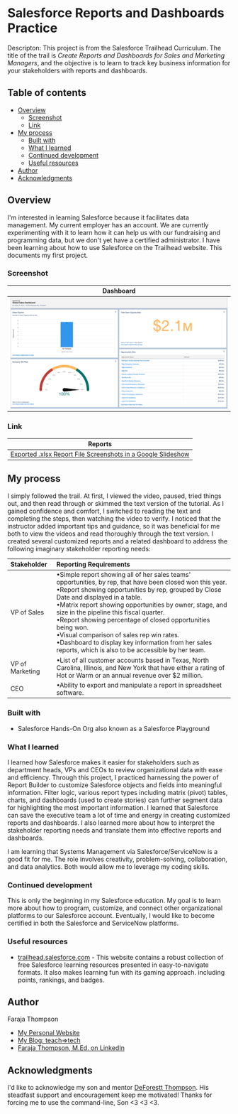 # Salesforce Reports and Dashboards Practice

Descripton: This project is from the Salesforce Trailhead Curriculum. The title of the trail is *Create Reports and Dashboards for Sales and Marketing Managers*, and the objective is to learn to track key business information for your stakeholders with reports and dashboards.

## Table of contents

- [Overview](#overview)
  - [Screenshot](#screenshot)
  - [Link](#link)
- [My process](#my-process)
  - [Built with](#built-with)
  - [What I learned](#what-i-learned)
  - [Continued development](#continued-development)
  - [Useful resources](#useful-resources)
- [Author](#author)
- [Acknowledgments](#acknowledgments)

## Overview

I'm interested in learning Salesforce because it facilitates data management. My current employer has an account. We are currently experimenting with it to learn how it can help us with our fundraising and programming data, but we don't yet have a certified administrator. I have been learning about how to use Salesforce on the Trailhead website. This documents my first project. 

### Screenshot

| <b>Dashboard</b>| 
|:--:|
| ![My Project Dashboard](https://raw.githubusercontent.com/Faraja17/salesforce-reports-and-dashboards-practice/main/Global%20Sales%20Dashboard.png) |

### Link

| <b>Reports</b> |
|:--:|
| [Exported .xlsx Report File Screenshots in a Google Slideshow](https://docs.google.com/presentation/d/e/2PACX-1vTAEbD5t4YYvu6QR6JXuvGS8W36OhJJtsaPnh8TMwOaA-pPoDDazytPQMF_StQgotN3WMr9R0x-eaB9/pub?start=false&loop=false&delayms=60000) |

## My process

I simply followed the trail. At first, I viewed the video, paused, tried things out, and then read through or skimmed the text version of the tutorial. As I gained confidence and comfort, I switched to reading the text and completing the steps, then watching the video to verify. I noticed that the instructor added important tips and guidance, so it was beneficial for me both to view the videos and read thoroughly through the text version. I created several customized reports and a related dashboard to address the following imaginary stakeholder reporting needs:

| Stakeholder       | Reporting Requirements |
| :---------------- | :------------------- 
| VP of Sales        |   •Simple report showing all of her sales teams' opportunities, by rep, that have been closed won this year. <br> •Report showing opportunities by rep, grouped by Close Date and displayed in a table. <br> •Matrix report showing opportunities by owner, stage, and size in the pipeline this fiscal quarter. <br> •Report showing percentage of closed opportunities being won. <br> •Visual comparison of sales rep win rates. <br> •Dashboard to display key information from her sales reports, which is also to be accessible by her team.   |
| VP of Marketing           |   •List of all customer accounts based in Texas, North Carolina, Illinois, and New York that have either a rating of Hot or Warm or an annual revenue over $2 million.   |
| CEO    |  •Ability to export and manipulate a report in spreadsheet software.   |

### Built with

- Salesforce Hands-On Org also known as a Salesforce Playground

### What I learned

I learned how Salesforce makes it easier for stakeholders such as department heads, VPs and CEOs to review organizational data with ease and efficiency. Through this project, I practiced harnessing the power of Report Builder to customize Salesforce objects and fields into meaningful information. Filter logic, various report types including matrix (pivot) tables, charts, and dashboards (used to create stories) can further segment data for highlighting the most important information. I learned that Salesforce can save the executive team a lot of time and energy in creating customized reports and dashboards. I also learned more about how to interpret the stakeholder reporting needs and translate them into effective reports and dashboards.

I am learning that Systems Management via Salesforce/ServiceNow is a good fit for me. The role involves creativity, problem-solving, collaboration, and data analytics. Both would allow me to leverage my coding skills.

### Continued development

This is only the beginning in my Salesforce education. My goal is to learn more about how to program, customize, and connect other organizational platforms to our Salesforce account. Eventually, I would like to become certified in both the Salesforce and ServiceNow platforms.

### Useful resources

- [trailhead.salesforce.com](https://trailhead.salesforce.com/today) - This website contains a robust collection of free Salesforce learning resources presented in easy-to-navigate formats. It also makes learning fun with its gaming approach. including points, rankings, and badges.

## Author

Faraja Thompson

- [My Personal Website](https://faraja17.github.io/my-website/)
- [My Blog: teach=>tech](https://hashnode.com/@faraja)
- [Faraja Thompson, M.Ed. on LinkedIn](https://www.linkedin.com/in/faraja-thompson-m-ed-70885b8/)

## Acknowledgments

I'd like to acknowledge my son and mentor [DeForestt Thompson](https://github.com/DeForestt).  His steadfast support and encouragement keep me motivated!  Thanks for forcing me to use the command-line, Son <3 <3 <3.
